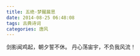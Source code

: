 ```yaml
---
title: 五绝·梦醒晨思
date: 2014-08-25 06:48:08
tags: 古典诗词
categories: 唐风
---
```

剑影闻鸡起，朝夕誓不休。
丹心荡宙宇，不负我风流！
